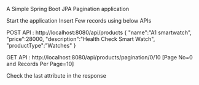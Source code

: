A Simple Spring Boot JPA Pagination application

Start the application
Insert Few records using below APIs

POST API :
http://localhost:8080/api/products
{
"name":"A1 smartwatch",
"price":28000,
"description":"Health Check Smart Watch",
"productType":"Watches"
}

GET API : http://localhost:8080/api/products/pagination/0/10 [Page No=0 and Records Per Page=10]

Check the last attribute in the response